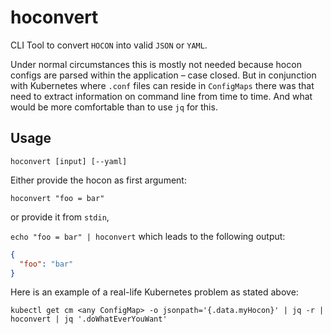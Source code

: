 # hoconvert

CLI Tool to convert `HOCON` into valid `JSON` or `YAML`.

Under normal circumstances this is mostly not needed because hocon configs are parsed 
within the application – case closed. But in conjunction with Kubernetes where `.conf` 
files can reside in `ConfigMaps` there was that need to extract information on command 
line from time to time. And what would be more comfortable than to use `jq` for this.   

## Usage

`hoconvert [input] [--yaml]`

Either provide the hocon as first argument:

`hoconvert "foo = bar"` 

or provide it from `stdin`, 

`echo "foo = bar" | hoconvert` which leads to the following output:

```json
{
  "foo": "bar"
}
```

Here is an example of a real-life Kubernetes problem as stated above:

`kubectl get cm <any ConfigMap> -o jsonpath='{.data.myHocon}' | jq -r | hoconvert | jq '.doWhatEverYouWant'`
